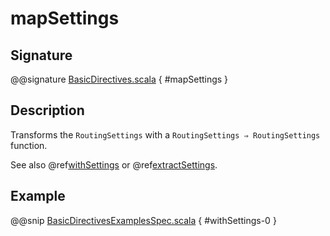 # mapSettings

## Signature

@@signature [BasicDirectives.scala](../../../../../../../../../akka-http/src/main/scala/akka/http/scaladsl/server/directives/BasicDirectives.scala) { #mapSettings }

## Description

Transforms the `RoutingSettings` with a `RoutingSettings ⇒ RoutingSettings` function.

See also @ref[withSettings](withSettings.md) or @ref[extractSettings](extractSettings.md).

## Example

@@snip [BasicDirectivesExamplesSpec.scala]($test$/scala/docs/http/scaladsl/server/directives/BasicDirectivesExamplesSpec.scala) { #withSettings-0 }